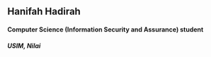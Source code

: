 ## Hanifah Hadirah 
#### Computer Science (Information Security and Assurance) student
##### USIM, Nilai
